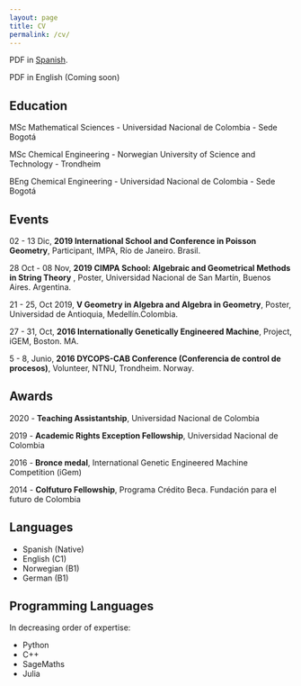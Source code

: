 ```yaml
---
layout: page
title: CV 
permalink: /cv/
---
```

PDF in [Spanish](https://drive.google.com/open?id=1AOvXXzBRGvGJEjhsJCvJ5hZqfZhCQjid).

PDF in English (Coming soon)
## Education
MSc Mathematical Sciences - Universidad Nacional de Colombia - Sede Bogotá

MSc Chemical Engineering - Norwegian University of Science and Technology - Trondheim

BEng Chemical Engineering - Universidad Nacional de Colombia - Sede Bogotá

## Events 
02 - 13 Dic, **2019 International School and Conference in Poisson Geometry**, Participant, IMPA, Río de Janeiro. Brasil.

28 Oct - 08 Nov, **2019 CIMPA School: Algebraic and Geometrical Methods in String Theory** , Poster, Universidad Nacional de San Martín, Buenos Aires. Argentina.

21 - 25, Oct 2019, **V Geometry in Algebra and Algebra in Geometry**, Poster, Universidad de Antioquia, Medellín.Colombia.

27 - 31, Oct, **2016 Internationally Genetically Engineered Machine**, Project, iGEM, Boston. MA.

5 - 8, Junio, **2016 DYCOPS-CAB Conference (Conferencia de control de procesos)**, Volunteer, NTNU, Trondheim. Norway.

## Awards 
2020 - **Teaching Assistantship**, Universidad Nacional de Colombia

2019 - **Academic Rights Exception Fellowship**, Universidad Nacional de Colombia

2016 - **Bronce medal**, International Genetic Engineered Machine Competition (iGem)

2014 - **Colfuturo Fellowship**, Programa Crédito Beca. Fundación para el futuro de Colombia

## Languages
- Spanish (Native)
- English (C1)
- Norwegian (B1)
- German (B1)

## Programming Languages
In decreasing order of expertise:
- Python
- C++
- SageMaths
- Julia
